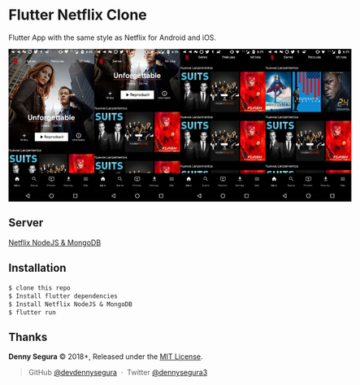 # Flutter Netflix Clone

Flutter App with the same style as Netflix for Android and iOS.

<div style="display:flex;lex-direction:row;">
<img src="screenshots/flutter_01.png" alt="screen" style="height: 300px;" />
<img src="screenshots/flutter_02.png" alt="screen" style="height: 300px;" />
<img src="screenshots/flutter_03.png" alt="screen" style="height: 300px;" />
<img src="screenshots/flutter_04.png" alt="screen" style="height: 300px;" />
</div>

## Server

[Netflix NodeJS & MongoDB](https://github.com/devdennysegura/nodejs-server-Flutter-Netflix-App)

## Installation

    $ clone this repo
    $ Install flutter dependencies
    $ Install Netflix NodeJS & MongoDB
    $ flutter run

Thanks
------

**Denny Segura** © 2018+, Released under the [MIT License].<br>

> GitHub [@devdennysegura](https://github.com/devdennysegura) &nbsp;&middot;&nbsp;
> Twitter [@dennysegura3](https://twitter.com/dennysegura3)

[MIT License]: http://mit-license.org/